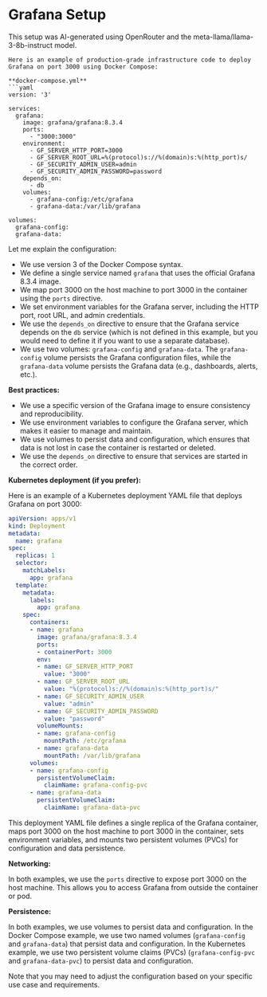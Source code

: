 # Grafana Setup

This setup was AI-generated using OpenRouter and the meta-llama/llama-3-8b-instruct model.

```
Here is an example of production-grade infrastructure code to deploy Grafana on port 3000 using Docker Compose:

**docker-compose.yml**
```yaml
version: '3'

services:
  grafana:
    image: grafana/grafana:8.3.4
    ports:
      - "3000:3000"
    environment:
      - GF_SERVER_HTTP_PORT=3000
      - GF_SERVER_ROOT_URL=%(protocol)s://%(domain)s:%(http_port)s/
      - GF_SECURITY_ADMIN_USER=admin
      - GF_SECURITY_ADMIN_PASSWORD=password
    depends_on:
      - db
    volumes:
      - grafana-config:/etc/grafana
      - grafana-data:/var/lib/grafana

volumes:
  grafana-config:
  grafana-data:
```
Let me explain the configuration:

* We use version 3 of the Docker Compose syntax.
* We define a single service named `grafana` that uses the official Grafana 8.3.4 image.
* We map port 3000 on the host machine to port 3000 in the container using the `ports` directive.
* We set environment variables for the Grafana server, including the HTTP port, root URL, and admin credentials.
* We use the `depends_on` directive to ensure that the Grafana service depends on the `db` service (which is not defined in this example, but you would need to define it if you want to use a separate database).
* We use two volumes: `grafana-config` and `grafana-data`. The `grafana-config` volume persists the Grafana configuration files, while the `grafana-data` volume persists the Grafana data (e.g., dashboards, alerts, etc.).

**Best practices:**

* We use a specific version of the Grafana image to ensure consistency and reproducibility.
* We use environment variables to configure the Grafana server, which makes it easier to manage and maintain.
* We use volumes to persist data and configuration, which ensures that data is not lost in case the container is restarted or deleted.
* We use the `depends_on` directive to ensure that services are started in the correct order.

**Kubernetes deployment (if you prefer):**

Here is an example of a Kubernetes deployment YAML file that deploys Grafana on port 3000:
```yaml
apiVersion: apps/v1
kind: Deployment
metadata:
  name: grafana
spec:
  replicas: 1
  selector:
    matchLabels:
      app: grafana
  template:
    metadata:
      labels:
        app: grafana
    spec:
      containers:
      - name: grafana
        image: grafana/grafana:8.3.4
        ports:
        - containerPort: 3000
        env:
        - name: GF_SERVER_HTTP_PORT
          value: "3000"
        - name: GF_SERVER_ROOT_URL
          value: "%(protocol)s://%(domain)s:%(http_port)s/"
        - name: GF_SECURITY_ADMIN_USER
          value: "admin"
        - name: GF_SECURITY_ADMIN_PASSWORD
          value: "password"
        volumeMounts:
        - name: grafana-config
          mountPath: /etc/grafana
        - name: grafana-data
          mountPath: /var/lib/grafana
      volumes:
      - name: grafana-config
        persistentVolumeClaim:
          claimName: grafana-config-pvc
      - name: grafana-data
        persistentVolumeClaim:
          claimName: grafana-data-pvc
```
This deployment YAML file defines a single replica of the Grafana container, maps port 3000 on the host machine to port 3000 in the container, sets environment variables, and mounts two persistent volumes (PVCs) for configuration and data persistence.

**Networking:**

In both examples, we use the `ports` directive to expose port 3000 on the host machine. This allows you to access Grafana from outside the container or pod.

**Persistence:**

In both examples, we use volumes to persist data and configuration. In the Docker Compose example, we use two named volumes (`grafana-config` and `grafana-data`) that persist data and configuration. In the Kubernetes example, we use two persistent volume claims (PVCs) (`grafana-config-pvc` and `grafana-data-pvc`) to persist data and configuration.

Note that you may need to adjust the configuration based on your specific use case and requirements.
```
